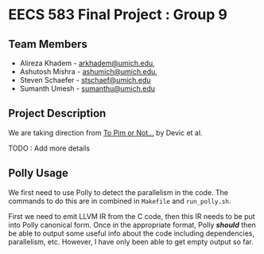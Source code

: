 # EECS 583 Final Project : Group 9

## Team Members
- Alireza Khadem - <arkhadem@umich.edu>,
- Ashutosh Mishra - <ashumich@umich.edu>,
- Steven Schaefer - <stschaef@umich.edu>
- Sumanth Umesh - <sumanthu@umich.edu>

## Project Description
We are taking direction from [To Pim or Not...](https://dl.acm.org/doi/pdf/10.1145/3470496.3527431?casa_token=g1c5I_7wzwsAAAAA:cM569Vz-nDbRf4g0Rom6hO3kgq5RyRgKvw7NjUPO1ymD3QR8ZTgla0uV_Lyqs1MYDD4mcbCwv2fAkCs) by Devic et al.

TODO : Add more details

## Polly Usage
We first need to use Polly to detect the parallelism in the code. The commands to do this are in combined in `Makefile` and `run_polly.sh`. 

First we need to emit LLVM IR from the C code, then this IR needs to be put into Polly canonical form. Once in the appropriate format, Polly ***should*** then be able to output some useful info about the code including dependencies, parallelism, etc. However, I have only been able to get empty output so far.